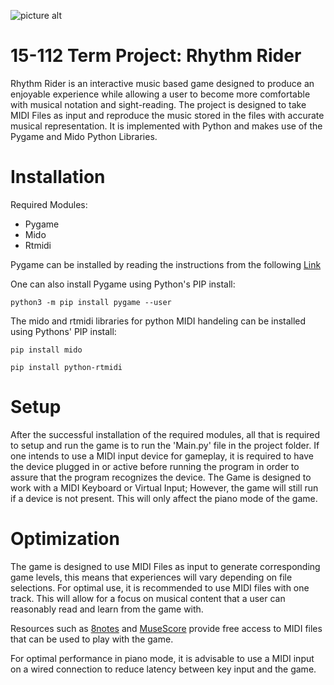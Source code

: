 ![picture alt](https://github.com/janyanti/TP_Anyanti/blob/master/assets/gamelogo.png?raw=true)

# 15-112 Term Project: Rhythm Rider
Rhythm Rider is an interactive music based game designed to produce an enjoyable experience while allowing a user to become more comfortable with musical notation and sight-reading. The project is designed to take MIDI Files as input and reproduce the music stored in the files with accurate musical representation. It is implemented with Python and makes use of the Pygame and Mido Python Libraries.

# Installation
Required Modules:
* Pygame
* Mido
* Rtmidi

Pygame can be installed by reading the instructions from the following [Link](https://www.pygame.org/wiki/GettingStarted#PygameInstallation "Link")

One can also install Pygame using Python's PIP install:
```
python3 -m pip install pygame --user
```

The mido and rtmidi libraries for python MIDI handeling can be installed using Pythons' PIP install:
```
pip install mido

pip install python-rtmidi
```
# Setup

After the successful installation of the required modules, all that is required to setup and run the game is to run the 'Main.py' file in the project folder. 
If one intends to use a MIDI input device for gameplay, it is required to have the device plugged in or active before running the program in order to assure that the program recognizes the device.
The Game is designed to work with a MIDI Keyboard or Virtual Input; However, the game will still run if a device is not present. This will only affect the piano mode of the game.

# Optimization

The game is designed to use MIDI Files as input to generate corresponding game levels, this means that experiences will vary depending on file selections. For optimal use, it is recommended to use MIDI files with one track. This will allow for a focus on musical content that a user can reasonably read and learn from the game with.

Resources such as [8notes](https://www.8notes.com/) and [MuseScore](https://musescore.com/dashboard) provide free access to MIDI files that can be used to play with the game.

For optimal performance in piano mode, it is advisable to use a MIDI input on a wired connection to reduce latency between key input and the game.







